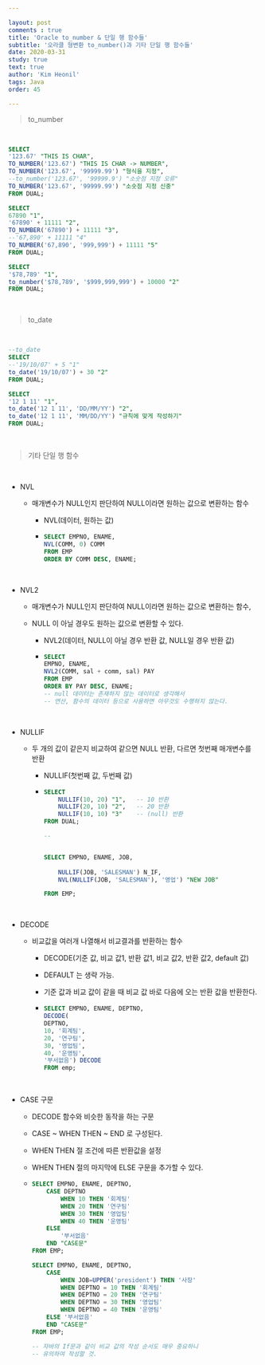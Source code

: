 ```yaml
---

layout: post
comments : true
title: 'Oracle to_number & 단일 행 함수들'
subtitle: '오라클 형변환 to_number()과 기타 단일 행 함수들'
date: 2020-03-31
study: true
text: true
author: 'Kim Heonil'
tags: Java
order: 45

---
```



> to_number

<br>

```sql
SELECT 
'123.67' "THIS IS CHAR",
TO_NUMBER('123.67') "THIS IS CHAR -> NUMBER",
TO_NUMBER('123.67', '99999.99') "형식을 지정", 
--to_number('123.67', '99999.9') "소숫점 지정 오류"
TO_NUMBER('123.67', '99999.99') "소숫점 지정 신중"
FROM DUAL;

SELECT 
67890 "1",
'67890' + 11111 "2",
TO_NUMBER('67890') + 11111 "3",
--'67,890' + 11111 "4" 
TO_NUMBER('67,890', '999,999') + 11111 "5"
FROM DUAL;

SELECT
'$78,789' "1",
to_number('$78,789', '$999,999,999') + 10000 "2"
FROM DUAL;
```

<br>



> to_date

<br>

``` sql
--to_date
SELECT
--'19/10/07' + 5 "1"
to_date('19/10/07') + 30 "2"
FROM DUAL;

SELECT
'12 1 11' "1",
to_date('12 1 11', 'DD/MM/YY') "2",
to_date('12 1 11', 'MM/DD/YY') "규칙에 맞게 작성하기"
FROM DUAL;
```

<br>



> 기타 단일 행 함수

<br>

- NVL

  - 매개변수가 NULL인지 판단하여 NULL이라면 원하는 값으로 변환하는 함수

    - NVL(데이터, 원하는 값)

    - ``` sql
      SELECT EMPNO, ENAME, 
      NVL(COMM, 0) COMM
      FROM EMP
      ORDER BY COMM DESC, ENAME;
      ```

<br>

- NVL2

  - 매개변수가 NULL인지 판단하여 NULL이라면 원하는 값으로 변환하는 함수,

  - NULL 이 아닐 경우도 원하는 값으로 변환할 수 있다.

    - NVL2(데이터, NULL이 아닐 경우 반환 값, NULL일 경우 반환 값)

    - ``` sql
      SELECT 
      EMPNO, ENAME, 
      NVL2(COMM, sal + comm, sal) PAY
      FROM EMP
      ORDER BY PAY DESC, ENAME;
      -- null 데이터는 존재하지 않는 데이터로 생각해서
      -- 연산, 함수의 데이터 등으로 사용하면 아무것도 수행하지 않는다.
      ```

<br>

- NULLIF

  - 두 개의 값이 같은지 비교하여 같으면 NULL 반환, 다르면 첫번째 매개변수를 반환

    - NULLIF(첫번째 값, 두번째 값)

    - ```sql
      SELECT
          NULLIF(10, 20) "1",	-- 10 반환
          NULLIF(20, 10) "2",	-- 20 반환
          NULLIF(10, 10) "3"	-- (null) 반환
      FROM DUAL;
      
      --
      
      
      SELECT EMPNO, ENAME, JOB,
          
          NULLIF(JOB, 'SALESMAN') N_IF,
          NVL(NULLIF(JOB, 'SALESMAN'), '영업') "NEW JOB"
      
      FROM EMP;
      ```

<br>

- DECODE

  - 비교값을 여러개 나열해서 비교결과를 반환하는 함수

    - DECODE(기준 값, 비교 값1, 반환 값1, 비교 값2, 반환 값2, default 값) 

    - DEFAULT 는 생략 가능.

    - 기준 값과 비교 값이 같을 때 비교 값 바로 다음에 오는 반환 값을 반환한다.

    - ``` sql
      SELECT EMPNO, ENAME, DEPTNO,
      DECODE(
      DEPTNO, 
      10, '회계팀', 
      20, '연구팀', 
      30, '영업팀', 
      40, '운영팀',
      '부서없음') DECODE
      FROM emp;
      ```

<br>

- CASE 구문

  - DECODE 함수와 비슷한 동작을 하는 구문

  - CASE ~ WHEN THEN ~ END 로 구성된다.

  - WHEN THEN 절 조건에 따른 반환값을 설정

  - WHEN THEN 절의 마지막에 ELSE 구문을 추가할 수 있다.

  - ```sql
    SELECT EMPNO, ENAME, DEPTNO,
        CASE DEPTNO
            WHEN 10 THEN '회계팀'
            WHEN 20 THEN '연구팀'
            WHEN 30 THEN '영업팀'
            WHEN 40 THEN '운영팀'
        ELSE
            '부서없음'    
        END "CASE문"
    FROM EMP;
    
    SELECT EMPNO, ENAME, DEPTNO,
        CASE
            WHEN JOB=UPPER('president') THEN '사장'
            WHEN DEPTNO = 10 THEN '회계팀'
            WHEN DEPTNO = 20 THEN '연구팀'
            WHEN DEPTNO = 30 THEN '영업팀'
            WHEN DEPTNO = 40 THEN '운영팀'
        ELSE '부서없음'    
        END "CASE문"
    FROM EMP;
    
    -- 자바의 If문과 같이 비교 값의 작성 순서도 매우 중요하니
    -- 유의하여 작성할 것.
    ```

<br><br>